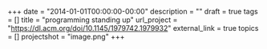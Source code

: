 +++
date = "2014-01-01T00:00:00-00:00"
description = ""
draft = true
tags = []
title = "programming standing up"
url_project = "https://dl.acm.org/doi/10.1145/1979742.1979932"
external_link = true
topics = []
projectshot = "image.png"
+++
